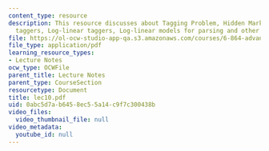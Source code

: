 ```yaml
---
content_type: resource
description: This resource discusses about Tagging Problem, Hidden Markov Model (HMM)
  taggers, Log-linear taggers, Log-linear models for parsing and other problems.
file: https://ol-ocw-studio-app-qa.s3.amazonaws.com/courses/6-864-advanced-natural-language-processing-fall-2005/0abc5d7ab6458ec55a14c9f7c300438b_lec10.pdf
file_type: application/pdf
learning_resource_types:
- Lecture Notes
ocw_type: OCWFile
parent_title: Lecture Notes
parent_type: CourseSection
resourcetype: Document
title: lec10.pdf
uid: 0abc5d7a-b645-8ec5-5a14-c9f7c300438b
video_files:
  video_thumbnail_file: null
video_metadata:
  youtube_id: null
---
```

